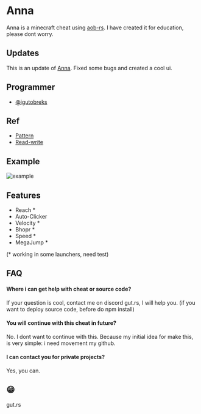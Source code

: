 # Anna

Anna is a minecraft cheat using [aob-rs](https://github.com/iGutobreks/aob-rs). I have created it for education, please dont worry.
## Updates

This is an update of [Anna](https://github.com/iGutobreks/Anna). Fixed some bugs and created a cool ui.


## Programmer

- [@igutobreks](https://www.github.com/igutobreks)


## Ref

 - [Pattern](https://pt.wikipedia.org/wiki/Bit_array)
 - [Read-write](https://en.wikipedia.org/wiki/Read%E2%80%93write_memory)


## Example

![example](https://i.imgur.com/zYanXO7.gif)


## Features

- Reach *
- Auto-Clicker
- Velocity *
- Bhopr *
- Speed *
- MegaJump *

(* working in some launchers, need test)


## FAQ

#### Where i can get help with cheat or source code?

If your question is cool, contact me on discord gut.rs, I will help you.
(if you want to deploy source code, before do npm install)

#### You will continue with this cheat in future?

No. I dont want to continue with this. Because my initial idea for make this, is very simple: i need movement my github.

#### I can contact you for private projects?

Yes, you can.

## 😁

gut.rs
